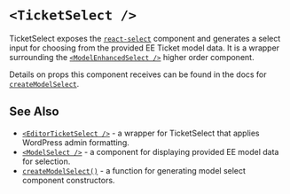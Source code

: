 # `<TicketSelect />`

TicketSelect exposes the [`react-select`](https://deploy-preview-2289--react-select.netlify.com/home) component and generates a select input for choosing from the provided EE Ticket model data. It is a wrapper surrounding the [`<ModelEnhancedSelect />`](model-select.md) higher order component.

Details on props this component receives can be found in the docs for [`createModelSelect`](./create-model-select.md).

## See Also

- [`<EditorTicketSelect />`](./editor-ticket-select.md) - a wrapper for TicketSelect that applies WordPress admin formatting.
- [`<ModelSelect />`](./model-select.md) - a component for displaying provided EE model data for selection.
- [`createModelSelect()`](./create-model-select.md) - a function for generating model select component constructors.
